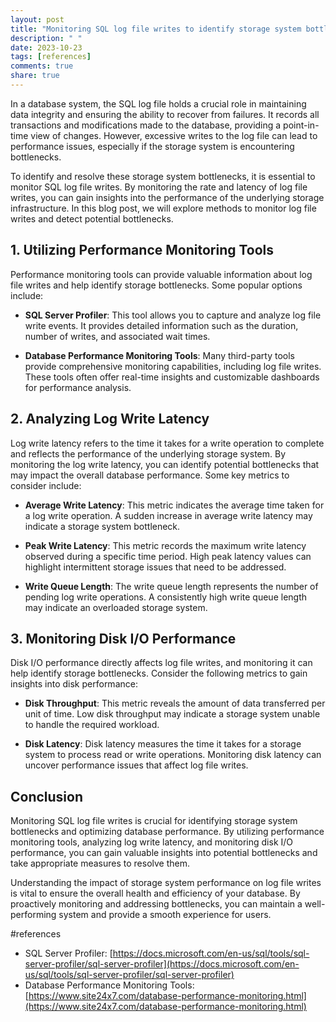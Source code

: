 ```yaml
---
layout: post
title: "Monitoring SQL log file writes to identify storage system bottlenecks"
description: " "
date: 2023-10-23
tags: [references]
comments: true
share: true
---
```


In a database system, the SQL log file holds a crucial role in maintaining data integrity and ensuring the ability to recover from failures. It records all transactions and modifications made to the database, providing a point-in-time view of changes. However, excessive writes to the log file can lead to performance issues, especially if the storage system is encountering bottlenecks.

To identify and resolve these storage system bottlenecks, it is essential to monitor SQL log file writes. By monitoring the rate and latency of log file writes, you can gain insights into the performance of the underlying storage infrastructure. In this blog post, we will explore methods to monitor log file writes and detect potential bottlenecks.

## 1. Utilizing Performance Monitoring Tools

Performance monitoring tools can provide valuable information about log file writes and help identify storage bottlenecks. Some popular options include:

- **SQL Server Profiler**: This tool allows you to capture and analyze log file write events. It provides detailed information such as the duration, number of writes, and associated wait times.

- **Database Performance Monitoring Tools**: Many third-party tools provide comprehensive monitoring capabilities, including log file writes. These tools often offer real-time insights and customizable dashboards for performance analysis.

## 2. Analyzing Log Write Latency

Log write latency refers to the time it takes for a write operation to complete and reflects the performance of the underlying storage system. By monitoring the log write latency, you can identify potential bottlenecks that may impact the overall database performance. Some key metrics to consider include:

- **Average Write Latency**: This metric indicates the average time taken for a log write operation. A sudden increase in average write latency may indicate a storage system bottleneck.

- **Peak Write Latency**: This metric records the maximum write latency observed during a specific time period. High peak latency values can highlight intermittent storage issues that need to be addressed.

- **Write Queue Length**: The write queue length represents the number of pending log write operations. A consistently high write queue length may indicate an overloaded storage system.

## 3. Monitoring Disk I/O Performance

Disk I/O performance directly affects log file writes, and monitoring it can help identify storage bottlenecks. Consider the following metrics to gain insights into disk performance:

- **Disk Throughput**: This metric reveals the amount of data transferred per unit of time. Low disk throughput may indicate a storage system unable to handle the required workload.

- **Disk Latency**: Disk latency measures the time it takes for a storage system to process read or write operations. Monitoring disk latency can uncover performance issues that affect log file writes.

## Conclusion

Monitoring SQL log file writes is crucial for identifying storage system bottlenecks and optimizing database performance. By utilizing performance monitoring tools, analyzing log write latency, and monitoring disk I/O performance, you can gain valuable insights into potential bottlenecks and take appropriate measures to resolve them.

Understanding the impact of storage system performance on log file writes is vital to ensure the overall health and efficiency of your database. By proactively monitoring and addressing bottlenecks, you can maintain a well-performing system and provide a smooth experience for users.

#references
- SQL Server Profiler: [https://docs.microsoft.com/en-us/sql/tools/sql-server-profiler/sql-server-profiler](https://docs.microsoft.com/en-us/sql/tools/sql-server-profiler/sql-server-profiler)
- Database Performance Monitoring Tools: [https://www.site24x7.com/database-performance-monitoring.html](https://www.site24x7.com/database-performance-monitoring.html)